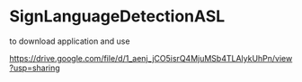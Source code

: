 # SignLanguageDetectionASL
  to download application and use 

  https://drive.google.com/file/d/1_aenj_jCO5isrQ4MjuMSb4TLAlykUhPn/view?usp=sharing

  
